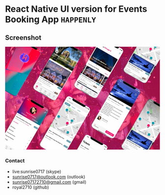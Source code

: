 # React Native UI version for Events Booking App `HAPPENLY`

## Screenshot
![Happenly - React Native App UI](screenshot.jpg)

### Contact
* live:sunrise0717 (skype)
* sunrise0717@outlook.com (outlook)
* sunrise07172710@gmail.com (gmail)
* royal2710 (github)